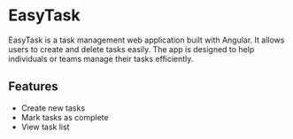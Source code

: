 # EasyTask

EasyTask is a task management web application built with Angular. It allows users to create and delete tasks easily. 
The app is designed to help individuals or teams manage their tasks efficiently.

## Features
- Create new tasks
- Mark tasks as complete
- View task list
